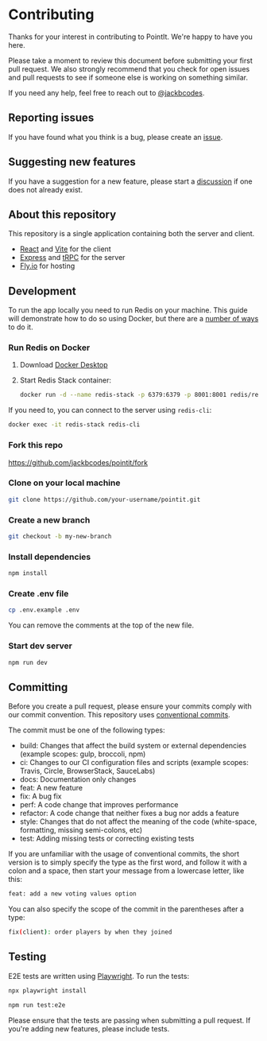 # Contributing

Thanks for your interest in contributing to PointIt. We're happy to have you here.

Please take a moment to review this document before submitting your first pull request. We also strongly recommend that you check for open issues and pull requests to see if someone else is working on something similar.

If you need any help, feel free to reach out to [@jackbcodes](https://github.com/jackbcodes).

## Reporting issues

If you have found what you think is a bug, please create an [issue](https://github.com/jackbcodes/pointit/issues/new).

## Suggesting new features

If you have a suggestion for a new feature, please start a [discussion](https://github.com/jackbcodes/pointit/discussions/new/choose) if one does not already exist.

## About this repository

This repository is a single application containing both the server and client.

- [React](https://react.dev/) and [Vite](https://vitejs.dev/) for the client
- [Express](https://expressjs.com/) and [tRPC](https://trpc.io/) for the server
- [Fly.io](https://fly.io/) for hosting

## Development

To run the app locally you need to run Redis on your machine. This guide will demonstrate how to do so using Docker, but there are a [number of ways](https://redis.io/docs/install/) to do it.

### Run Redis on Docker

1. Download [Docker Desktop](https://www.docker.com/products/docker-desktop/)
2. Start Redis Stack container:

   ```sh
   docker run -d --name redis-stack -p 6379:6379 -p 8001:8001 redis/redis-stack:latest
   ```

If you need to, you can connect to the server using `redis-cli`:

```sh
docker exec -it redis-stack redis-cli
```

### Fork this repo

https://github.com/jackbcodes/pointit/fork

### Clone on your local machine

```sh
git clone https://github.com/your-username/pointit.git
```

### Create a new branch

```sh
git checkout -b my-new-branch
```

### Install dependencies

```sh
npm install
```

### Create .env file

```sh
cp .env.example .env
```

You can remove the comments at the top of the new file.

### Start dev server

```sh
npm run dev
```

## Committing

Before you create a pull request, please ensure your commits comply with our commit convention. This repository uses [conventional commits](https://www.conventionalcommits.org/).

The commit must be one of the following types:

- build: Changes that affect the build system or external dependencies (example scopes: gulp, broccoli, npm)
- ci: Changes to our CI configuration files and scripts (example scopes: Travis, Circle, BrowserStack, SauceLabs)
- docs: Documentation only changes
- feat: A new feature
- fix: A bug fix
- perf: A code change that improves performance
- refactor: A code change that neither fixes a bug nor adds a feature
- style: Changes that do not affect the meaning of the code (white-space, formatting, missing semi-colons, etc)
- test: Adding missing tests or correcting existing tests

If you are unfamiliar with the usage of conventional commits, the short version is to simply specify the type as the first word, and follow it with a colon and a space, then start your message from a lowercase letter, like this:

```sh
feat: add a new voting values option
```

You can also specify the scope of the commit in the parentheses after a type:

```sh
fix(client): order players by when they joined
```

## Testing

E2E tests are written using [Playwright](https://playwright.dev/). To run the tests:

```sh
npx playwright install
```

```sh
npm run test:e2e
```

Please ensure that the tests are passing when submitting a pull request. If you're adding new features, please include tests.

